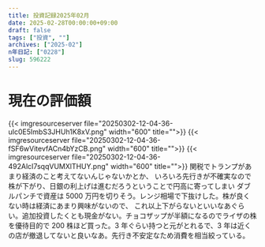 ```yaml
---
title: 投資記録2025年02月
date: 2025-02-28T00:00:00+09:00
draft: false
tags: ["投資", ""]
archives: ["2025-02"]
n年日記: ["0228"]
slug: 596222
---
```


# 現在の評価額

{{< imgresourceserver file="20250302-12-04-36-uIc0E5ImbS3JHUh1K8xV.png" width="600" title="">}}
{{< imgresourceserver file="20250302-12-04-36-fSF6wVitevfACn4bYzCB.png" width="600" title="">}}
{{< imgresourceserver file="20250302-12-04-36-492AlcI7sqqVUMXlTHUY.png" width="600" title="">}}
関税でトランプがあまり経済のこと考えてないんじゃないかとか、
いろいろ先行きが不確実なので株が下がり、日銀の利上げは進むだろうということで円高に寄ってしまい
ダブルパンチで資産は 5000 万円を切りそう。レンジ相場で下抜けした。株が良くない時は経済にあまり興味がないので、
これ以上下がらないといいなあぐらい。追加投資したくとも現金がない。チョコザップが半額になるのでライザの株を優待目的で 200 株ほど買った。3 年ぐらい持つと元がとれるで、3 年は近くの店が撤退してないと良いなあ。先行き不安定なため消費を相当絞っている。
